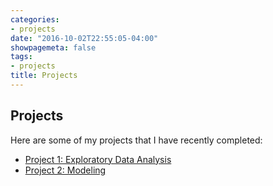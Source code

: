 ```yaml
---
categories:
- projects
date: "2016-10-02T22:55:05-04:00"
showpagemeta: false
tags:
- projects
title: Projects
---
```


## Projects
Here are some of my projects that I have recently completed:
- [ Project 1: Exploratory Data Analysis](/project1/)
- [ Project 2: Modeling](/project2/)